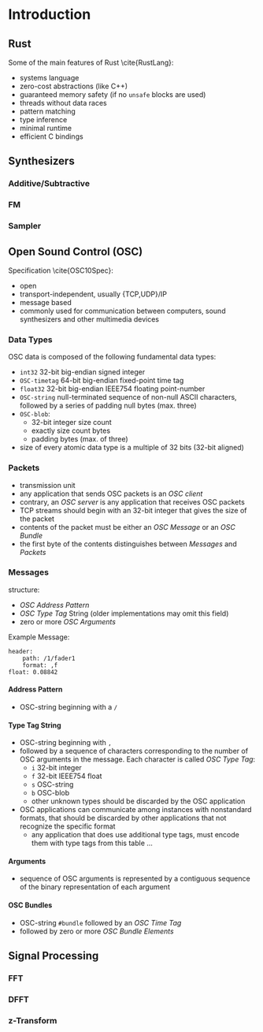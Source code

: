 # Introduction

## Rust

Some of the main features of Rust \cite{RustLang}:

- systems language
- zero-cost abstractions (like C++)
- guaranteed memory safety (if no `unsafe` blocks are used)
- threads without data races
- pattern matching
- type inference
- minimal runtime
- efficient C bindings

## Synthesizers

### Additive/Subtractive

### FM

### Sampler

## Open Sound Control (OSC)

Specification \cite{OSC10Spec}:

- open
- transport-independent, usually {TCP,UDP}/IP
- message based
- commonly used for communication between computers, sound synthesizers and other multimedia devices

### Data Types

OSC data is composed of the following fundamental data types:

- `int32` 32-bit big-endian signed integer
- `OSC-timetag` 64-bit big-endian fixed-point time tag
- `float32` 32-bit big-endian IEEE754 floating point-number
- `OSC-string` null-terminated sequence of non-null ASCII characters, followed by a series of padding null bytes (max. three)
- `OSC-blob`:
    - 32-bit integer size count
    - exactly size count bytes
    - padding bytes (max. of three)
- size of every atomic data type is a multiple of 32 bits (32-bit aligned)

### Packets

- transmission unit
- any application that sends OSC packets is an *OSC client*
- contrary, an *OSC server* is any application that receives OSC packets
- TCP streams should begin with an 32-bit integer that gives the size of the packet
- contents of the packet must be either an *OSC Message* or an *OSC Bundle*
- the first byte of the contents distinguishes between *Messages* and *Packets*

### Messages

structure:

- *OSC Address Pattern*
- *OSC Type Tag* String (older implementations may omit this field)
- zero or more *OSC Arguments*

Example Message:

```
header:
    path: /1/fader1
    format: ,f
float: 0.08842
```

#### Address Pattern

- OSC-string beginning with a `/`

#### Type Tag String

- OSC-string beginning with `,`
- followed by a sequence of characters corresponding to the number of OSC arguments in the message. Each character is called *OSC Type Tag*:
    - `i` 32-bit integer
    - `f` 32-bit IEEE754 float
    - `s` OSC-string
    - `b` OSC-blob
    - other unknown types should be discarded by the OSC application
- OSC applications can communicate among instances with nonstandard formats, that should be discarded by other applications that not recognize the specific format
     - any application that does use additional type tags, must encode them with type tags from this table ...

#### Arguments

- sequence of OSC arguments is represented by a contiguous sequence of the binary representation of each argument

#### OSC Bundles

- OSC-string `#bundle` followed by an *OSC Time Tag*
- followed by zero or more *OSC Bundle Elements*

## Signal Processing

### FFT

### DFFT

### z-Transform
